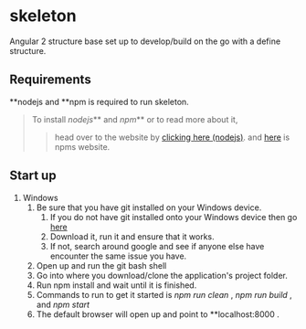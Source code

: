 # skeleton
Angular 2 structure base set up to develop/build on the go with a define structure.

## Requirements
**nodejs and **npm is required to run skeleton.

> To install _nodejs_** and _npm_** or to read more about it,
>> head over to the website by [clicking here (nodejs)](https://nodejs.org).
>> and [here](https://www.npmjs.com/) is npms website.

## Start up
1. Windows
    1. Be sure that you have git installed on your Windows device.
        1. If you do not have git installed onto your Windows device then go [here](https://git-scm.com/downloads)
        2. Download it, run it and ensure that it works.
        3. If not, search around google and see if anyone else have encounter the same issue you have.
    2. Open up and run the git bash shell
    3. Go into where you download/clone the application's project folder.
    4. Run npm install and wait until it is finished.
    5. Commands to run to get it started is _npm run clean_ , _npm run build_ , and _npm start_
    6. The default browser will open up and point to **localhost:8000 .